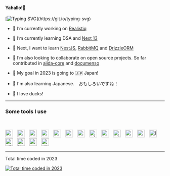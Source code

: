 #### Yahallo!👋

[![Typing SVG](https://readme-typing-svg.herokuapp.com?font=Nunito&pause=1000&color=FFFFFF&width=435&lines=Nice+to+meet+you!!;%E3%82%88%E3%82%8B%E3%81%97%E3%81%8F%E3%81%8A%E3%81%AD%E3%81%8C%E3%81%84%E3%81%97%E3%81%BE%E3%81%99!!)](https://git.io/typing-svg)

- 🔭 I’m currently working on [Realistiq](https://github.com/zahid47/Realistiq)

- 🌱 I’m currently learning DSA and [Next 13](https://nextjs.org)

- 🎯 Next, I want to learn [NestJS](https://nestjs.com), [RabbitMQ](https://www.rabbitmq.com) and [DrizzleORM](https://github.com/drizzle-team/drizzle-orm)

- 👯 I’m also looking to collaborate on open source projects. So far contributed in [aiida-core](https://github.com/aiidateam/aiida-core) and [documenso](https://github.com/documenso/documenso)

- 🛬 My goal in 2023 is going to 🇯🇵 Japan!

- 🍣 I'm also learning Japanese.　おもしろいですね！

- 🦆 I love ducks!

---

### Some tools I use

<br/>

<p>
<img title="vscode" alt="vscode" height="24" width="24" style="padding-right:10px;" src="https://cdn.simpleicons.org/visualstudiocode" />
<img title="typescript" alt="typescript" height="24" width="24" style="padding-right:10px;" src="https://cdn.simpleicons.org/typescript" />
<img title="nodejs" alt="nodejs" height="24" width="24" style="padding-right:10px;" src="https://cdn.simpleicons.org/nodedotjs" />
<img title="python" alt="python" height="24" width="24" style="padding-right:10px;" src="https://cdn.simpleicons.org/python" />
<img title="react" alt="react" height="24" width="24" style="padding-right:10px;" src="https://cdn.simpleicons.org/react" />
<img title="nextjs" alt="nextjs" height="24" width="24" style="padding-right:10px;" src="https://cdn.simpleicons.org/nextdotjs" />
<img title="express" alt="express" height="24" width="24" style="padding-right:10px;" src="https://cdn.simpleicons.org/express" />
<img title="adonisjs" alt="adonisjs" height="24" width="24" style="padding-right:10px;" src="https://cdn.simpleicons.org/adonisjs" />
<img title="socketio" alt="socketio" height="24" width="24" style="padding-right:10px;" src="https://cdn.simpleicons.org/socketdotio" />
<img title="prisma" alt="prisma" height="24" width="24" style="padding-right:10px;" src="https://cdn.simpleicons.org/prisma" />
<img title="mongodb" alt="mongodb" height="24" width="24" style="padding-right:10px;" src="https://cdn.simpleicons.org/mongodb" />
<img title="redis" alt="redis" height="24" width="24" style="padding-right:10px;" src="https://cdn.simpleicons.org/redis" />
<img title="linux" alt="linux" height="24" width="24" style="padding-right:10px;" src="https://cdn.simpleicons.org/linux" />
<img title="git" alt="git" height="24" width="24" style="padding-right:10px;" src="https://cdn.simpleicons.org/git" />
<img title="figma" alt="figma" height="24" width="24" style="padding-right:10px;" src="https://cdn.simpleicons.org/figma" />
<img title="postman" alt="postman" height="24" width="24" style="padding-right:10px;" src="https://cdn.simpleicons.org/postman" />
<img title="vitest" alt="vitest" height="24" width="24" style="padding-right:10px;" src="https://cdn.simpleicons.org/vitest" />
</p>

---
Total time coded in 2023

<a title="Total time coded in 2023" href="https://wakatime.com/@6055ae70-d556-4248-90b9-efccb7eb9499"><img src="https://wakatime.com/badge/user/6055ae70-d556-4248-90b9-efccb7eb9499.svg?style=for-the-badge" alt="Total time coded in 2023" /></a>
